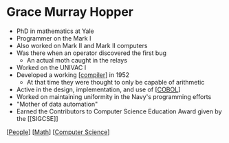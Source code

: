 # Grace Murray Hopper

- PhD in mathematics at Yale
- Programmer on the Mark I
- Also worked on Mark II and Mark II computers
- Was there when an operator discovered the first bug
  - An actual moth caught in the relays
- Worked on the UNIVAC I
- Developed a working [[compiler]] in 1952
  - At that time they were thought to only be capable of arithmetic
- Active in the design, implementation, and use of [[COBOL]]
- Worked on maintaining uniformity in the Navy's programming efforts
- "Mother of data automation"
- Earned the Contributors to Computer Science Education Award given by the [[SIGCSE]]

[[People]] [[Math]] [[Computer Science]]

[//begin]: # "Autogenerated link references for markdown compatibility"
[compiler]: compiler "Compiler"
[COBOL]: cobol "COBOL"
[People]: people "People"
[Math]: math "Math"
[Computer Science]: computer-science "Computer Science"
[//end]: # "Autogenerated link references"